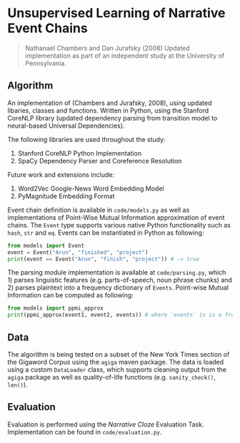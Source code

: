 # Unsupervised Learning of Narrative Event Chains
> Nathanael Chambers and Dan Jurafsky (2008)
Updated implementation as part of an independent study at the University of Pennsylvania.

## Algorithm
An implementation of (Chambers and Jurafsky, 2008), using updated libaries, classes and functions. Written in Python, using the Stanford CoreNLP library (updated dependency parsing from transition model to neural-based Universal Dependencies). 

The following libraries are used throughout the study:
1. Stanford CoreNLP Python Implementation
2. SpaCy Dependency Parser and Coreference Resolution 

Future work and extensions include:
1. Word2Vec Google-News Word Embedding Model 
2. PyMagnitude Embedding Format

Event chain definition is available in `code/models.py` as well as implementations of Point-Wise Mutual Information approximation of event chains. The `Event` type supports various native Python functionality such as `hash`, `str` and `eq`. Events can be instantiated in Python as following:

```python
from models import Event
event = Event("Arun", "finished", "project")
print(event == Event("Arun", "finish", "project")) # -> true
```

The parsing module implementation is available at `code/parsing.py`, which 1) parses linguistic features (e.g. parts-of-speech, noun phrase chunks) and 2) parses plaintext into a frequency dictionary of `Events`. Point-wise Mutual Information can be computed as following:

```python
from models import ppmi_approx
print(ppmi_approx(event1, event2, events)) # where `events` is is a frequency dictionary of events
```

## Data
The algorithm is being tested on a subset of the New York Times section of the Gigaword Corpus using the `agiga` maven package. The data is loaded using a custom `DataLoader` class, which supports cleaning output from the `agiga` package as well as quality-of-life functions (e.g. `sanity_check()`, `len()`).

## Evaluation
Evaluation is performed using the *Narrative Cloze* Evaluation Task. Implementation can be found in `code/evaluation.py`.
